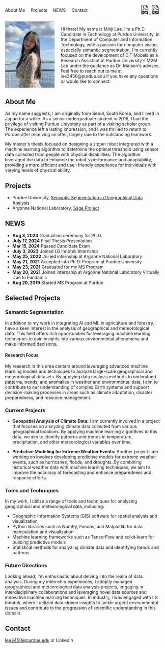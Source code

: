 <div style="display: flex; justify-content: space-between; align-items: center;">
    <nav>
        <a href="#About Me" style="margin-right: 15px; text-decoration: none;">About Me</a>
        <a href="#Projects" style="margin-right: 15px; text-decoration: none;">Projects</a>
        <a href="#NEWS" style="margin-right: 15px; text-decoration: none;">NEWS</a>
        <a href="#Contact" style="text-decoration: none;">Contact</a>
    </nav>
    <div>
        <a href="MinjiLee_CV.pdf" target="_blank">
            <img src="pdf-icon.png" alt="Download CV" title="Download CV" width="30" height="30"/>
        </a>
        <a href="MinjiLee_Resume.pdf" target="_blank">
            <img src="pdf-icon.png" alt="Download Resume" title="Download Resume" width="30" height="30"/>
        </a>
    </div>
</div>

<div style="display: flex; align-items: center; margin-top: 20px;">
    <div style="flex: 1; margin-right: 20px;">
        <img src="profile.jpg" alt="Profile Picture" width="200" height="auto">
    </div>
    <div style="flex: 2;">
        <p>Hi there! My name is Minji Lee. I’m a Ph.D. Candidate in Technology at Purdue University, in the Department of Computer and Information Technology, with a passion for computer vision, especially semantic segmentation. I'm currently focused on the development of DiT Models as a Research Assistant at Purdue University's M2M Lab under the guidance as Dr. Matson's advisee. Feel free to reach out to me at <a href="mailto:lee3450@purdue.edu" style="color: inherit; text-decoration: none;">lee3450@purdue.edu</a> if you have any questions or would like to connect.</p>
    </div>
</div>

## <a id="About Me"></a>About Me

As my name suggests, I am originally from Seoul, South Korea, and I lived in Japan for a while. As a senior undergraduate student in 2016, I had the privilege of visiting Purdue University as part of a visiting scholar group. The experience left a lasting impression, and I was thrilled to return to Purdue after receiving an offer, largely due to the outstanding teamwork.

My master's thesis focused on designing a zipper robot integrated with a machine learning algorithm to determine the optimal threshold using sensor data collected from people with physical disabilities. The algorithm leveraged the data to enhance the robot's performance and adaptability, providing a more efficient and user-friendly experience for individuals with varying levels of physical ability.

## <a id="Projects"></a>Projects

- Purdue University, [Semantic Segmentation in Geographical Data Analysis](https://github.com/MINJILEE-PURDUE/erc_tree_semantic_segmentation_in_mlops)
- Argonne National Laboratory, [Sage Project](https://github.com/waggle-sensor)

## <a id="NEWS"></a>NEWS

- **Aug 3, 2024** Graduation ceremony for Ph.D.
- **July 17, 2024** Final Thesis Presentation
- **Mar 15, 2024** Passed Candidate Exam
- **July 3, 2023** Joined LG Innotek Internship
- **May 25, 2022** Joined internship at Argonne National Laboratory
- **May 21, 2021** Accepted into Ph.D. Program at Purdue University
- **May 23, 2021** Graduated for my MS Program
- **May 20, 2021** Joined internship at Argonne National Laboratory Virtually Due to Pandamic
- **Aug 20, 2019** Started MS Program at Purdue

## Selected Projects

### Semantic Segmentation
In addition to my work in integrating AI and ML in agriculture and forestry, I have a keen interest in the analysis of geographical and meteorological data. This field offers rich opportunities for leveraging machine learning techniques to gain insights into various environmental phenomena and make informed decisions.

#### Research Focus

My research in this area centers around leveraging advanced machine learning models and techniques to analyze large-scale geographical and meteorological datasets. By applying data analysis methods to understand patterns, trends, and anomalies in weather and environmental data, I aim to contribute to our understanding of complex Earth systems and support decision-making processes in areas such as climate adaptation, disaster preparedness, and resource management.

### Current Projects

- **Geospatial Analysis of Climate Data:** I am currently involved in a project that focuses on analyzing climate data collected from various geographical locations. By applying machine learning algorithms to this data, we aim to identify patterns and trends in temperature, precipitation, and other meteorological variables over time.

- **Predictive Modeling for Extreme Weather Events:** Another project I am working on involves developing predictive models for extreme weather events, such as hurricanes, floods, and droughts. By combining historical weather data with machine learning techniques, we aim to improve the accuracy of forecasting and enhance preparedness and response efforts.

### Tools and Techniques

In my work, I utilize a range of tools and techniques for analyzing geographical and meteorological data, including:

- Geographic Information Systems (GIS) software for spatial analysis and visualization
- Python libraries such as NumPy, Pandas, and Matplotlib for data manipulation and visualization
- Machine learning frameworks such as TensorFlow and scikit-learn for building predictive models
- Statistical methods for analyzing climate data and identifying trends and patterns

### Future Directions

Looking ahead, I'm enthusiastic about delving into the realm of data analysis. During my internship experiences, I adeptly managed geographical and meteorological data analysis projects, engaging in interdisciplinary collaborations and leveraging novel data sources and innovative machine learning techniques. In industry, I was engaged with LG Innotek, where I utilized data-driven insights to tackle urgent environmental issues and contribute to the progression of scientific understanding in this domain.

## <a id="Contact"></a>Contact

<a href="mailto:lee3450@purdue.edu" style="color: inherit; text-decoration: none;">lee3450@purdue.edu</a> or <a href="https://www.linkedin.com/in/minji-lee-purdue/" style="color: inherit; text-decoration: none;">LinkedIn</a>

